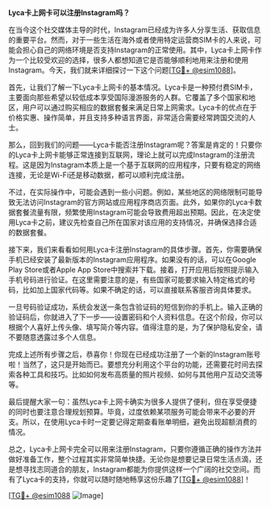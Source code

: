 **Lyca卡上网卡可以注册Instagram吗？**

在当今这个社交媒体主导的时代，Instagram已经成为许多人分享生活、获取信息的重要平台。然而，对于一些生活在海外或者使用特定运营商SIM卡的人来说，可能会担心自己的网络环境是否支持Instagram的正常使用。其中，Lyca卡上网卡作为一个比较受欢迎的选择，很多人都想知道它是否能够顺利地用来注册和使用Instagram。今天，我们就来详细探讨一下这个问题[[TG💪+ @esim1088](https://t.me/s/esim1088)]。

首先，让我们了解一下Lyca卡上网卡的基本情况。Lyca卡是一种预付费SIM卡，主要面向那些希望以较低成本享受国际漫游服务的人群。它覆盖了多个国家和地区，用户可以通过购买相应的数据套餐来满足日常上网需求。Lyca卡的优点在于价格实惠、操作简单，并且支持多种语言界面，非常适合需要经常跨国交流的人士。

那么，回到我们的问题——Lyca卡能否注册Instagram呢？答案是肯定的！只要你的Lyca卡上网卡能够正常连接到互联网，理论上就可以完成Instagram的注册流程。这是因为Instagram本质上是一个基于互联网的应用程序，只要有稳定的网络连接，无论是Wi-Fi还是移动数据，都可以顺利完成注册。

不过，在实际操作中，可能会遇到一些小问题。例如，某些地区的网络限制可能导致无法访问Instagram的官方网站或应用程序商店页面。此外，如果你的Lyca卡数据套餐流量有限，频繁使用Instagram可能会导致费用超出预期。因此，在决定使用Lyca卡之前，建议先检查自己所在国家对该应用的支持情况，并确保选择合适的数据套餐。

接下来，我们来看看如何用Lyca卡注册Instagram的具体步骤。首先，你需要确保手机已经安装了最新版本的Instagram应用程序。如果没有的话，可以在Google Play Store或者Apple App Store中搜索并下载。接着，打开应用后按照提示输入手机号码进行验证。在这里需要注意的是，有些国家可能要求输入特定格式的号码，比如加上国家代码等。如果不确定的话，可以直接联系客服咨询具体要求。

一旦号码验证成功，系统会发送一条包含验证码的短信到你的手机上。输入正确的验证码后，你就进入了下一步——设置密码和个人资料信息。在这个阶段，你可以根据个人喜好上传头像、填写简介等内容。值得注意的是，为了保护隐私安全，请不要随意透露过多个人信息。

完成上述所有步骤之后，恭喜你！你现在已经成功注册了一个新的Instagram账号啦！当然了，这只是开始而已。要想充分利用这个平台的功能，还需要花时间去探索各种工具和技巧。比如如何发布高质量的照片视频、如何与其他用户互动交流等等。

最后提醒大家一句：虽然Lyca卡上网卡确实为很多人提供了便利，但在享受便捷的同时也要注意合理规划预算。毕竟，过度依赖某项服务可能会带来不必要的开支。所以，在使用Lyca卡时一定要记得定期查看账单明细，避免出现超额消费的情况。

总之，Lyca卡上网卡完全可以用来注册Instagram，只要你遵循正确的操作方法并做好准备工作，整个过程其实非常简单快捷。无论你是想要记录日常生活点滴，还是想寻找志同道合的朋友，Instagram都能为你提供这样一个广阔的社交空间。而有了Lyca卡的支持，你就可以随时随地畅享这份乐趣了[[TG💪+ @esim1088](https://t.me/s/esim1088)]！

[[TG💪+ @esim1088](https://t.me/s/esim1088) ![Image](https://i.postimg.cc/4NQfJmqS/Snipaste-2025-05-13-00-14-12.png)]